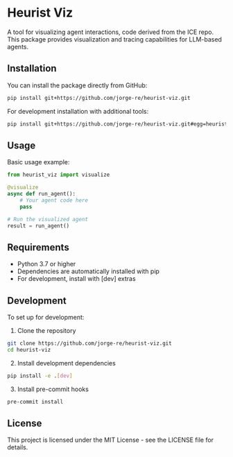 # Heurist Viz

A tool for visualizing agent interactions, code derived from the ICE repo. This package provides visualization and tracing capabilities for LLM-based agents.

## Installation

You can install the package directly from GitHub:

```bash
pip install git+https://github.com/jorge-re/heurist-viz.git
```

For development installation with additional tools:

```bash
pip install git+https://github.com/jorge-re/heurist-viz.git#egg=heurist-viz[dev]
```

## Usage

Basic usage example:

```python
from heurist_viz import visualize

@visualize
async def run_agent():
    # Your agent code here
    pass

# Run the visualized agent
result = run_agent()
```

## Requirements

- Python 3.7 or higher
- Dependencies are automatically installed with pip
- For development, install with [dev] extras

## Development

To set up for development:

1. Clone the repository
```bash
git clone https://github.com/jorge-re/heurist-viz.git
cd heurist-viz
```

2. Install development dependencies
```bash
pip install -e .[dev]
```

3. Install pre-commit hooks
```bash
pre-commit install
```

## License

This project is licensed under the MIT License - see the LICENSE file for details. 